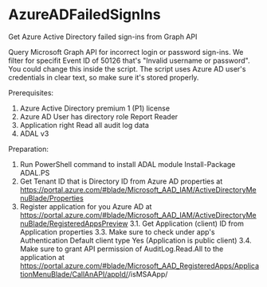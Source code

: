 # AzureADFailedSignIns
Get Azure Active Directory failed sign-ins from Graph API

Query Microsoft Graph API for incorrect login or password sign-ins. We filter for specifit Event ID of 50126 that's "Invalid username or password". You could change this inside the script. The script uses Azure AD user's credentials in clear text, so make sure it's stored properly.

Prerequisites:
1. Azure Active Directory premium 1 (P1) license
2. Azure AD User has directory role Report Reader
3. Application right Read all audit log data
4. ADAL v3 

Preparation:
1. Run PowerShell command to install ADAL module
Install-Package ADAL.PS
2. Get Tenant ID that is Directory ID from Azure AD properties at https://portal.azure.com/#blade/Microsoft_AAD_IAM/ActiveDirectoryMenuBlade/Properties
3. Register application for you Azure AD at https://portal.azure.com/#blade/Microsoft_AAD_IAM/ActiveDirectoryMenuBlade/RegisteredAppsPreview
3.1. Get Application (client) ID from Application properties
3.3. Make sure to check under app's Authentication Default client type Yes (Application is public client)
3.4. Make sure to grant API permission of AuditLog.Read.All to the application at https://portal.azure.com/#blade/Microsoft_AAD_RegisteredApps/ApplicationMenuBlade/CallAnAPI/appId/<APPID>/isMSAApp/
 
